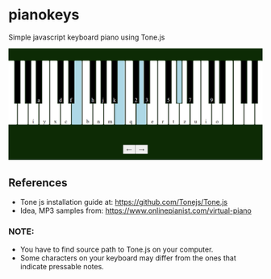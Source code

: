 # pianokeys

Simple javascript keyboard piano using Tone.js

![thumbnail](./thumbnail.png)

## References

- Tone js installation guide at: https://github.com/Tonejs/Tone.js
- Idea, MP3 samples from: https://www.onlinepianist.com/virtual-piano

### NOTE:

- You have to find source path to Tone.js on your computer.
- Some characters on your keyboard may differ from the ones that indicate pressable notes.